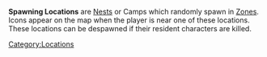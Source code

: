 **Spawning Locations** are [Nests](Nest.md "wikilink") or Camps which
randomly spawn in [Zones](:Category:Zones "wikilink"). Icons appear on
the map when the player is near one of these locations. These locations
can be despawned if their resident characters are killed.

[Category:Locations](Category:Locations "wikilink")